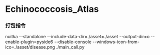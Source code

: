 # Echinococcosis_Atlas

### 打包指令

nuitka --standalone --include-data-dir=./asset=./asset --output-dir=o --enable-plugin=pyside6 --disable-console --windows-icon-from-ico=./asset/disease.png ./main_call.py
